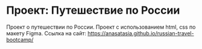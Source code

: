 # Проект: Путешествие по России

Проект о путешествии по России.
Проект с использованием html, css по макету Figma. 
Ссылка на сайт: https://anasatasia.github.io/russian-travel-bootcamp/

